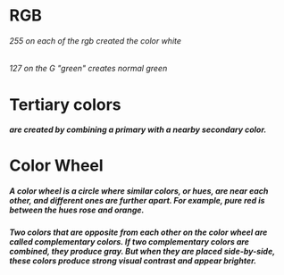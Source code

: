 # RGB

###### 255 on each of the rgb created the color white
###### 127 on the G "green" creates normal green
 

  # Tertiary colors 
  
  ##### are created by combining a primary with a nearby secondary color.

  # Color Wheel

  ##### A color wheel is a circle where similar colors, or hues, are near each other, and different ones are further apart. For example, pure red is between the hues rose and orange.

##### Two colors that are opposite from each other on the color wheel are called complementary colors. If two complementary colors are combined, they produce gray. But when they are placed side-by-side, these colors produce strong visual contrast and appear brighter.